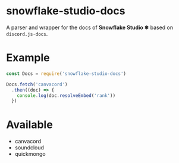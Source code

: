 # snowflake-studio-docs

A parser and wrapper for the docs of **Snowflake Studio ❄** based on `discord.js-docs`.

# Example

```js
const Docs = require('snowflake-studio-docs')

Docs.fetch('canvacord')
  .then((doc) => {
    console.log(doc.resolveEmbed('rank'))
  })

```

# Available
- canvacord
- soundcloud
- quickmongo